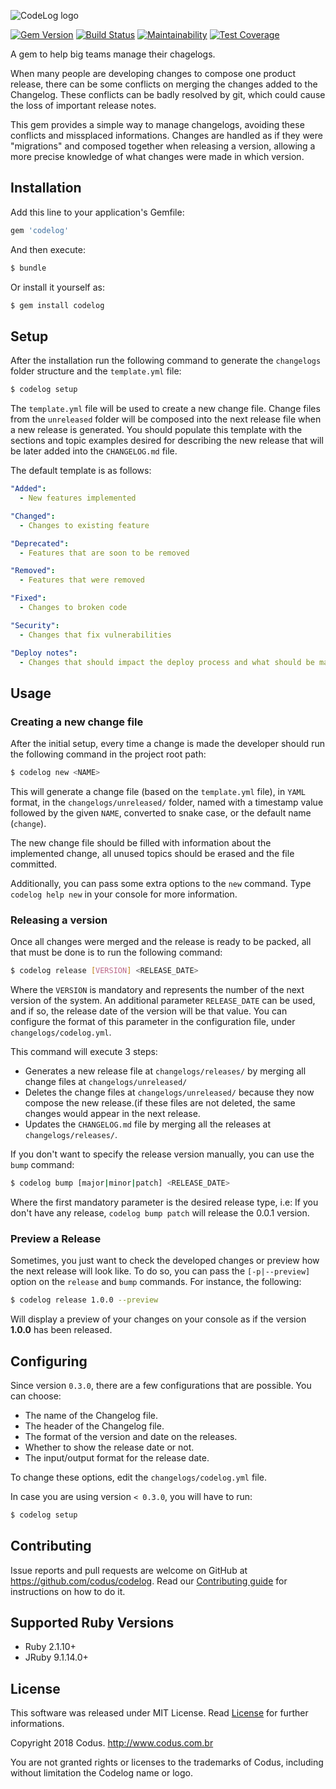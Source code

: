 ![CodeLog logo](https://raw.githubusercontent.com/codus/codelog/master/codelog.png)

[![Gem Version](https://badge.fury.io/rb/codelog.svg)](https://badge.fury.io/rb/codelog)
[![Build Status](https://travis-ci.org/codus/codelog.svg?branch=master)](https://travis-ci.org/codus/codelog)
[![Maintainability](https://api.codeclimate.com/v1/badges/6f5885536c6b5c82f304/maintainability)](https://codeclimate.com/github/codus/codelog/maintainability)
[![Test Coverage](https://api.codeclimate.com/v1/badges/6f5885536c6b5c82f304/test_coverage)](https://codeclimate.com/github/codus/codelog/test_coverage)

A gem to help big teams manage their chagelogs.

When many people are developing changes to compose one product release, there can be some conflicts on merging the changes added to the Changelog. These conflicts can be badly resolved by git, which could cause the loss of important release notes.

This gem provides a simple way to manage changelogs, avoiding these conflicts and missplaced informations. Changes are handled as if they were "migrations" and composed together when releasing a version, allowing a more precise knowledge of what changes were made in which version.

## Installation

Add this line to your application's Gemfile:

```ruby
gem 'codelog'
```

And then execute:

``` bash
$ bundle
```

Or install it yourself as:

``` bash
$ gem install codelog
```

## Setup

After the installation run the following command to generate the `changelogs` folder structure and the `template.yml` file:

``` bash
$ codelog setup
```

The `template.yml` file will be used to create a new change file. Change files from the `unreleased` folder will be composed into the next release file when a new release is generated.
You should populate this template with the sections and topic examples desired for describing the new release that will be later added into the `CHANGELOG.md` file.

The default template is as follows:

```yaml
"Added":
  - New features implemented

"Changed":
  - Changes to existing feature

"Deprecated":
  - Features that are soon to be removed

"Removed":
  - Features that were removed

"Fixed":
  - Changes to broken code

"Security":
  - Changes that fix vulnerabilities

"Deploy notes":
  - Changes that should impact the deploy process and what should be made before it
```

## Usage

### Creating a new change file

After the initial setup, every time a change is made the developer should run the following command in the project root path:

``` bash
$ codelog new <NAME>
```

This will generate a change file (based on the `template.yml` file), in `YAML` format, in the `changelogs/unreleased/` folder, named with a timestamp value followed by the given `NAME`, converted to snake case, or the default name (`change`).

The new change file should be filled with information about the implemented change, all unused topics should be erased and the file committed.

Additionally, you can pass some extra options to the `new` command. Type `codelog help new` in your console for more information.

### Releasing a version

Once all changes were merged and the release is ready to be packed, all that must be done is to run the following command:

```bash
$ codelog release [VERSION] <RELEASE_DATE>
```

Where the `VERSION` is mandatory and represents the number of the next version of the system. An additional parameter `RELEASE_DATE` can be used, and if so, the release date of the version will be that value. You can configure the format of this parameter in the configuration file, under `changelogs/codelog.yml`.

This command will execute 3 steps:

- Generates a new release file at `changelogs/releases/` by merging all change files at `changelogs/unreleased/`
- Deletes the change files at `changelogs/unreleased/` because they now compose the new release.(if these files are not deleted, the same changes would appear in the next release.
- Updates the `CHANGELOG.md` file by merging all the releases at `changelogs/releases/`.

If you don't want to specify the release version manually, you can use the `bump` command:

```bash
$ codelog bump [major|minor|patch] <RELEASE_DATE>
```

Where the first mandatory parameter is the desired release type, i.e: If you don't have any release, `codelog bump patch` will release the 0.0.1 version.

### Preview a Release

Sometimes, you just want to check the developed changes or preview how the next release will look like. To do so, you can pass the `[-p|--preview]` option on the `release` and `bump` commands. For instance, the following:

``` bash
$ codelog release 1.0.0 --preview
```

Will display a preview of your changes on your console as if the version **1.0.0** has been released.

## Configuring

Since version `0.3.0`, there are a few configurations that are possible. You can choose:
- The name of the Changelog file.
- The header of the Changelog file.
- The format of the version and date on the releases.
- Whether to show the release date or not.
- The input/output format for the release date.

To change these options, edit the `changelogs/codelog.yml` file.

In case you are using version `< 0.3.0`, you will have to run:

```bash
$ codelog setup
```

## Contributing

Issue reports and pull requests are welcome on GitHub at https://github.com/codus/codelog. Read our [Contributing guide] for instructions on how to do it.

## Supported Ruby Versions

- Ruby 2.1.10+
- JRuby 9.1.14.0+

## License

This software was released under MIT License. Read [License] for further informations.

Copyright 2018 Codus. http://www.codus.com.br

You are not granted rights or licenses to the trademarks of Codus, including without limitation the Codelog name or logo.

[Contributing guide]: https://github.com/codus/codelog/blob/master/CONTRIBUTING.md
[License]: https://github.com/codus/codelog/blob/master/LICENSE
